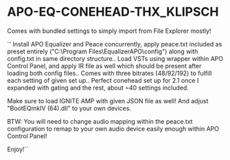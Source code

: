 # APO-EQ-CONEHEAD-THX_KLIPSCH
Comes with bundled settings to simply import from File Explorer mostly!


`' Install APO Equalizer and Peace concurrently, apply peace.txt included as preset entirely ("C:\Program Files\EqualizerAPO\config") along with config.txt in same directory structure.. Load VSTs using wrapper within APO Control Panel, and apply IR file as well which should be present after loading both config files.. Comes with three bitrates (48/92/192) to fulfill each setting of given set up.. Perfect conehead set up for 2.1 once I expanded with gating and the rest, about ~40 settings included. 

Make sure to load IGNITE AMP with given JSON file as well! And adjust "BootEQmkIV (64).dll" to your own devices.

BTW: You will need to change audio mapping within the peace.txt configuration to remap to your own audio device easily enough within APO Control Panel!


Enjoy!``
